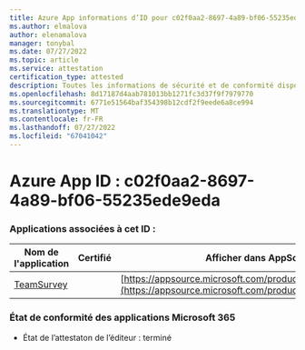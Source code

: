 ```yaml
---
title: Azure App informations d’ID pour c02f0aa2-8697-4a89-bf06-55235ede9eda
ms.author: elmalova
author: elenamalova
manager: tonybal
ms.date: 07/27/2022
ms.topic: article
ms.service: attestation
certification_type: attested
description: Toutes les informations de sécurité et de conformité disponibles pour c02f0aa2-8697-4a89-bf06-55235ede9eda.
ms.openlocfilehash: 8d17187d4aab781013bb1271fc3d37f9f7979770
ms.sourcegitcommit: 6771e51564baf354398b12cdf2f9eede6a8ce994
ms.translationtype: MT
ms.contentlocale: fr-FR
ms.lasthandoff: 07/27/2022
ms.locfileid: "67041042"
---
```

# <a name="azure-app-id-c02f0aa2-8697-4a89-bf06-55235ede9eda"></a>Azure App ID : c02f0aa2-8697-4a89-bf06-55235ede9eda


### <a name="apps-associated-with-this-id"></a>Applications associées à cet ID :
| **Nom de l'application** | **Certifié** | **Afficher dans AppSource** |
|--------------|---------------|-----------------------|
| [TeamSurvey](../forward/WA200004182.md) |  | [https://appsource.microsoft.com/product/office/WA200004182](https://appsource.microsoft.com/product/office/WA200004182) |

### <a name="microsoft-365-app-compliance-status"></a>État de conformité des applications Microsoft 365
- État de l’attestaton de l’éditeur : terminé
